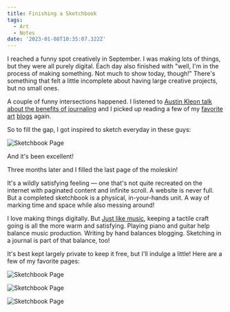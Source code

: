 ```yaml
---
title: Finishing a Sketchbook
tags:
  - Art
  - Notes
date: '2023-01-08T10:35:07.322Z'
---
```


I reached a funny spot creatively in September. I was making lots of things, but they were all purely digital. Each day also finished with "well, I'm in the process of making something. Not much to show today, though!" There's something that felt a little incomplete about having large creative projects, but no small ones.

A couple of funny intersections happened. I listened to [Austin Kleon talk about the benefits of journaling](https://www.youtube.com/watch?v=pktz3rPM2QI&ab_channel=AustinKleon) and I picked up reading a few of my [favorite](http://nedroid.com/) [art](https://austinkleon.com/) [blogs](https://everydaylouie.tumblr.com/) again.

So to fill the gap, I got inspired to sketch everyday in these guys:

![Sketchbook Page](https://padilla-media.s3.amazonaws.com/blog/art/IMG_2794.jpg)

And it's been excellent!

Three months later and I filled the last page of the moleskin!

It's a wildly satisfying feeling — one that's not quite recreated on the internet with paginated content and infinite scroll. A website is never full. But a completed sketchbook is a physical, in-your-hands unit. A way of marking time and space while also messing around!

I love making things digitally. But [Just like music](https://www.chrisdpadilla.com/writingmusic), keeping a tactile craft going is all the more warm and satisfying. Playing piano and guitar help balance music production. Writing by hand balances blogging. Sketching in a journal is part of that balance, too!

It's best kept largely private to keep it free, but I'll indulge a little! Here are a few of my favorite pages:

![Sketchbook Page](https://padilla-media.s3.amazonaws.com/blog/art/IMG_2791.jpg)

![Sketchbook Page](https://padilla-media.s3.amazonaws.com/blog/art/IMG_2792.jpg)

![Sketchbook Page](https://padilla-media.s3.amazonaws.com/blog/art/IMG_2793.jpg)
